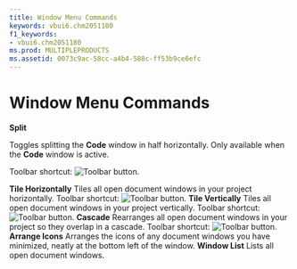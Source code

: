 ```yaml
---
title: Window Menu Commands
keywords: vbui6.chm2051180
f1_keywords:
- vbui6.chm2051180
ms.prod: MULTIPLEPRODUCTS
ms.assetid: 0073c9ac-58cc-a4b4-588c-ff53b9ce6efc
---
```



# Window Menu Commands

 **Split**

Toggles splitting the  **Code** window in half horizontally. Only available when the **Code** window is active.

Toolbar shortcut: 
![Toolbar button](images/tbr_splt_ZA01201747.gif).

 **Tile Horizontally**
Tiles all open document windows in your project horizontally.
Toolbar shortcut: 
![Toolbar button](images/tbr_tleh_ZA01201757.gif).
 **Tile Vertically**
Tiles all open document windows in your project vertically.
Toolbar shortcut: 
![Toolbar button](images/tbr_tlev_ZA01201758.gif).
 **Cascade**
Rearranges all open document windows in your project so they overlap in a cascade.
Toolbar shortcut: 
![Toolbar button](images/tbr_csde_ZA01201693.gif).
 **Arrange Icons**
Arranges the icons of any document windows you have minimized, neatly at the bottom left of the window.
 **Window List**
Lists all open document windows.

